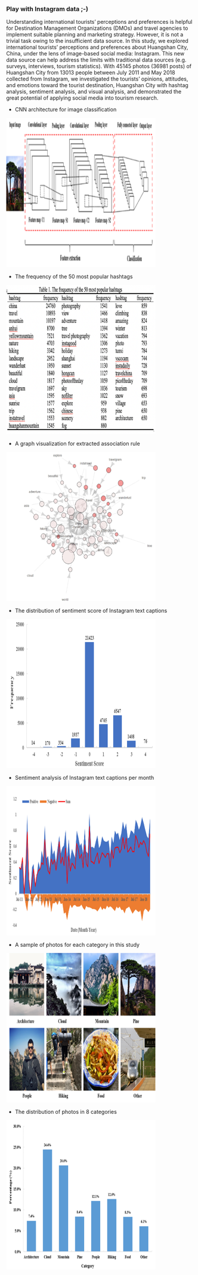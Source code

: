 ### Play with Instagram data ;-)
Understanding international tourists’ perceptions and preferences is helpful for Destination Management Organizations (DMOs) and travel agencies to implement suitable planning and marketing strategy. However, it is not a trivial task owing to the insufficient data source. In this study, we explored international tourists’ perceptions and preferences about Huangshan City, China, under the lens of image-based social media: Instagram. This new data source can help address the limits with traditional data sources (e.g. surveys, interviews, tourism statistics).  With 45145 photos (36981 posts) of Huangshan City from 13013 people between July 2011 and May 2018 collected from Instagram, we investigated the tourists’ opinions, attitudes, and emotions toward the tourist destination, Huangshan City with hashtag analysis, sentiment analysis, and visual analysis, and demonstrated the great potential of applying social media into tourism research. 

- CNN architecture for image classification
<img src="Figure/Picture1.png" width=400 height=400>

- The frequency of the 50 most popular hashtags
<img src="Figure/Picture2.png" width=400 height=400>

- A graph visualization for extracted association rule
<img src="Figure/Picture3.png" width=400 height=400>

- The distribution of sentiment score of Instagram text captions
<img src="Figure/Picture4.png" width=400 height=400>

- Sentiment analysis of Instagram text captions per month
<img src="Figure/Picture5.png" width=400 height=400>

- A sample of photos for each category in this study
<img src="Figure/Picture6.png" width=400 height=400>

- The distribution of photos in 8 categories
<img src="Figure/Picture7.png" width=400 height=400>
